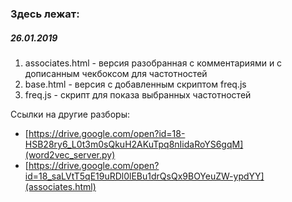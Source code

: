 ### Здесь лежат:
##### 26.01.2019
1. assoсiates.html - версия разобранная с комментариями и с дописанным чекбоксом для частотностей
2. base.html - версия с добавленным скриптом freq.js
3. freq.js - скрипт для показа выбранных частотностей

Ссылки на другие разборы:
* [https://drive.google.com/open?id=18-HSB28ry6_L0t3m0sQkuH2AKuTpq8nIidaRoYS6gqM](word2vec_server.py)
* [https://drive.google.com/open?id=18_saLVtT5qE19uRDl0lEBu1drQsQx9BOYeuZW-ypdYY](associates.html)
